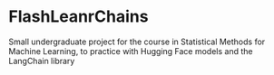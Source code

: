 # FlashLeanrChains
Small undergraduate project for the course in Statistical Methods for Machine Learning, to practice with Hugging Face models and the LangChain library
